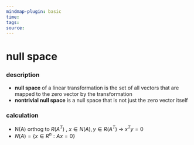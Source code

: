 ```yaml
---
mindmap-plugin: basic
time: 
tags: 
source:
---
```

# null space
### description
- **null space** of a linear transformation is the set of all vectors that are mapped to the zero vector by the transformation
- **nontrivial null space** is a null space that is not just the zero vector itself
### calculation
- N(A) orthog to $R(A^T)$ , $x \in N(A), y \in R(A^T)$ 
	  -> $x^Ty = 0$
- $N(A) = \{x \in R^n: Ax = 0\}$
<!--ID: 1708098042621-->
